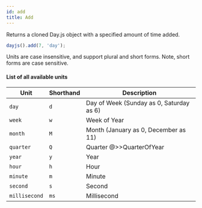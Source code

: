 ```yaml
---
id: add
title: Add
---
```


Returns a cloned Day.js object with a specified amount of time added.

```js
dayjs().add(7, 'day');
```

Units are case insensitive, and support plural and short forms. Note, short forms are case sensitive.

#### List of all available units

| Unit          | Shorthand | Description                              |
| ------------- | --------- | ---------------------------------------- |
| `day`         | `d`       | Day of Week (Sunday as 0, Saturday as 6) |
| `week`        | `w`       | Week of Year                             |
| `month`       | `M`       | Month (January as 0, December as 11)     |
| `quarter`     | `Q`       | Quarter @>>QuarterOfYear                 |
| `year`        | `y`       | Year                                     |
| `hour`        | `h`       | Hour                                     |
| `minute`      | `m`       | Minute                                   |
| `second`      | `s`       | Second                                   |
| `millisecond` | `ms`      | Millisecond                              |
